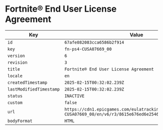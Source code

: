 # Fortnite® End User License Agreement

| Key | Value |
| --- | ----- |
| `id` | `67afe082083cca6586b2f914` |
| `key` | `fn-ps4-CUSA07669_00` |
| `version` | `6` |
| `revision` | `3` |
| `title` | `Fortnite® End User License Agreement` |
| `locale` | `en` |
| `createdTimestamp` | `2025-02-15T00:32:02.239Z` |
| `lastModifiedTimestamp` | `2025-02-15T00:32:02.239Z` |
| `status` | `INACTIVE` |
| `custom` | `false` |
| `url` | `https://cdn1.epicgames.com/eulatracking-download/fn-ps4-CUSA07669_00/en/v6/r3/8615e676ed6e2546c27fd8a83b1efa62.pdf` |
| `bodyFormat` | `HTML` |
